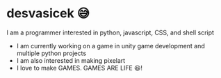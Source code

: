 # desvasicek 😅

I am a programmer interested in python, javascript, CSS, and shell script

- I am currently working on a game in unity game development and multiple python projects
- I am also interested in making pixelart
- I love to make GAMES. GAMES ARE LIFE 😆!
